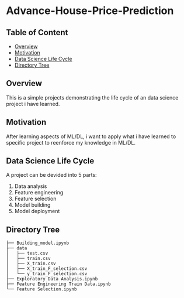 # Advance-House-Price-Prediction

## Table of Content
 * [Overview](#overview)
 * [Motivation](#motivation)
 * [Data Science Life Cycle](#data-science-life-cycle)
 * [Directory Tree](#directory-tree)
 
## Overview
This is a simple projects demonstrating the life cycle of an data science project i have learned.

## Motivation
After learning aspects of ML/DL, i want to apply what i have learned to specific project to reenforce my knowledge in ML/DL.

## Data Science Life Cycle
A project can be devided into 5 parts:
1. Data analysis
2. Feature engineering
3. Feature selection
4. Model building
5. Model deployment

## Directory Tree
```
├── Building_model.ipynb
├── data
│   ├── test.csv
│   ├── train.csv
│   ├── X_train.csv
│   ├── X_train_F_selection.csv
│   └── y_train_F_selection.csv
├── Exploratory Data Analysis.ipynb
├── Feature Engineering Train Data.ipynb
└── Feature Selection.ipynb
```

